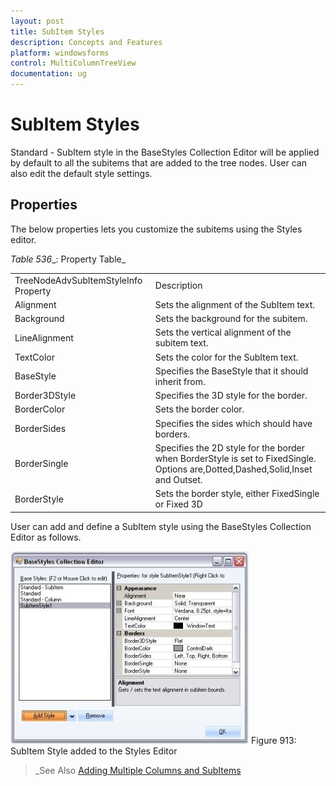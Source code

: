 ```yaml
---
layout: post
title: SubItem Styles
description: Concepts and Features
platform: windowsforms
control: MultiColumnTreeView
documentation: ug
---
```

# SubItem Styles

Standard - SubItem style in the BaseStyles Collection Editor will be applied by default to all the subitems that are added to the tree nodes. User can also edit the default style settings.

## Properties

The below properties lets you customize the subitems using the Styles editor.

_Table_ _536__: Property Table_

<table>
<tr>
<td>
TreeNodeAdvSubItemStyleInfo Property</td><td>
Description</td></tr>
<tr>
<td>
Alignment</td><td>
Sets the alignment of the SubItem text.</td></tr>
<tr>
<td>
Background</td><td>
Sets the background for the subitem.</td></tr>
<tr>
<td>
LineAlignment</td><td>
Sets the vertical alignment of the subitem text.</td></tr>
<tr>
<td>
TextColor</td><td>
Sets the color for the SubItem text.</td></tr>
<tr>
<td>
BaseStyle</td><td>
Specifies the BaseStyle that it should inherit from.</td></tr>
<tr>
<td>
Border3DStyle</td><td>
Specifies the 3D style for the border.</td></tr>
<tr>
<td>
BorderColor</td><td>
Sets the border color.</td></tr>
<tr>
<td>
BorderSides</td><td>
Specifies the sides which should have borders.</td></tr>
<tr>
<td>
BorderSingle</td><td>
Specifies the 2D style for the border when BorderStyle is set to FixedSingle. Options are,Dotted,Dashed,Solid,Inset and Outset.</td></tr>
<tr>
<td>
BorderStyle</td><td>
Sets the border style, either FixedSingle or Fixed 3D</td></tr>
</table>


User can add and define a SubItem style using the BaseStyles Collection Editor as follows.

![](Styles-Architecture_images/Styles-Architecture_img10.jpeg)
Figure 913: SubItem Style added to the Styles Editor

> _See Also 
> [Adding Multiple Columns and SubItems](http://help.syncfusion.com/ug/windows%20forms/index.html#!Documents/addingmultiplecolumnsandsubitems.htm)





